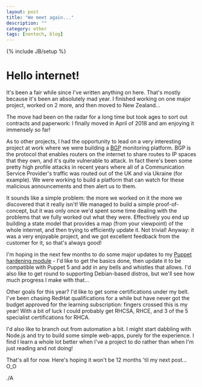 ```yaml
---
layout: post
title: "We meet again..."
description: ""
category: other
tags: [nontech, blog]
---
```

{% include JB/setup %}

# Hello internet! #

It's been a fair while since I've written anything on here. That's mostly because it's been an absolutely mad year. I finished working on one major project, worked on 2 more, and then moved to New Zealand...

The move had been on the radar for a long time but took ages to sort out contracts and paperwork: I finally moved in April of 2018 and am enjoying it immensely so far!

As to other projects, I had the opportunity to lead on a very interesting project at work where we were building a [BGP](https://en.wikipedia.org/wiki/Border_Gateway_Protocol) monitoring platform. BGP is the protocol that enables routers on the internet to share routes to IP spaces that they own, and it's quite vulnerable to attack. In fact there's been some pretty high profile attacks in recent years where all of a Communication Service Provider's traffic was routed out of the UK and via Ukraine (for example). We were working to build a platform that can watch for these malicious announcements and then alert us to them.

It sounds like a simple problem: the more we worked on it the more we discovered that it really isn't! We managed to build a simple proof-of-concept, but it was only once we'd spent some time dealing with the problems that we fully worked out what they were. Effectively you end up building a state model that provides a map (from your viewpoint) of the whole internet, and then trying to efficiently update it. Not trivial! Anyway: it was a very enjoyable project, and we got excellent feedback from the customer for it, so that's always good!

I'm hoping in the next few months to do some major updates to my [Puppet hardening module](https://github.com/shearn89/puppet-toughen) - I'd like to get the basics done, then update it to be compatible with Puppet 5 and add in any bells and whistles that allows. I'd also like to get round to supporting Debian-based distros, but we'll see how much progress I make with that...

Other goals for this year? I'd like to get some certifications under my belt. I've been chasing RedHat qualifications for a while but have never got the budget approved for the learning subscription: fingers crossed this is my year! With a bit of luck I could probably get RHCSA, RHCE, and 3 of the 5 specialist certifications for RHCA.

I'd also like to branch out from automation a bit. I might start dabbling with Node.js and try to build some simple web-apps, purely for the experience. I find I learn a whole lot better when I've a project to do rather than when I'm just reading and not doing!

That's all for now. Here's hoping it won't be 12 months 'til my next post... O_O

./A
